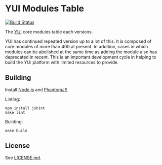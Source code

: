 # YUI Modules Table

[![Build Status](https://secure.travis-ci.org/okuryu/yui-modules-table.png?branch=gh-pages)](http://travis-ci.org/okuryu/yui-modules-table)

The [YUI](http://yuilibrary.com/) core modules table each versions.

YUI has continued repeated version up to a lot of this. It is composed of core
modules of more than 400 at present. In addition, cases in which modules can be
abolished at the same time as adding the module also has deprecated in recent.
This is an important development cycle in helping to build the YUI platform
with limited resources to provide.

## Building 

Install [Node.js](http://nodejs.org/) and [PhantomJS](http://phantomjs.org/).

Linting:

```
npm install jshint
make lint
```

Building:

```
make build
```

## License

See [LICENSE.md](https://github.com/okuryu/yui-modules-table/blob/gh-pages/LICENSE.md).
